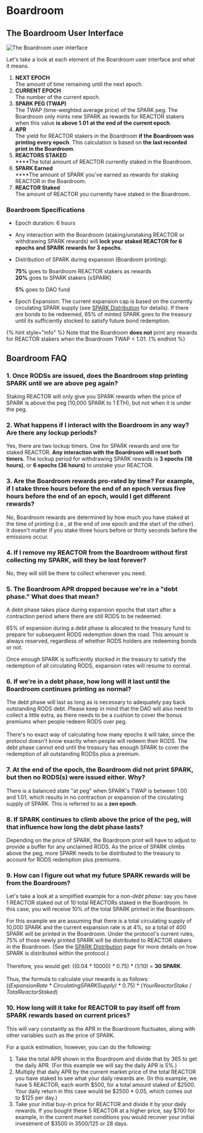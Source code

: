 # Boardroom

## The Boardroom User Interface

![The Boardroom user interface](<../.gitbook/assets/Screenshot 2022-01-26 193115.png>)

Let's take a look at each element of the Boardroom user interface and what it means.

1. **NEXT EPOCH**\
   The amount of time remaining until the next epoch.
2. **CURRENT EPOCH**\
   The number of the current epoch.
3. **SPARK PEG (TWAP)**\
   The TWAP (time-weighted average price) of the SPARK peg. The Boardroom only mints new SPARK as rewards for REACTOR stakers when this value **is above 1.01** **at the end of the current epoch**.
4. **APR**\
   The yield for REACTOR stakers in the Boardroom **if the Boardroom was printing every epoch**. This calculation is based on **the last recorded print in the Boardroom**.
5. **REACTORS STAKED**\
   ****The total amount of REACTOR currently staked in the Boardroom.
6. **SPARK Earned**\
   ****The amount of SPARK you've earned as rewards for staking REACTOR in the Boardroom.
7. **REACTOR Staked**\
   The amount of REACTOR you currently have staked in the Boardroom.

### Boardroom Specifications

* Epoch duration: 6 hours
* Any interaction with the Boardroom (staking/unstaking REACTOR or withdrawing SPARK rewards) will **lock your staked REACTOR for 6 epochs and SPARK rewards for 3 epochs.**&#x20;
*   Distribution of SPARK during expansion (Boardoom printing):

    **75%** goes to Boardroom REACTOR stakers as rewards\
    **20%** goes to SPARK stakers (xSPARK)

    **5%** goes to DAO fund
* Epoch Expansion: The current expansion cap is based on the currently circulating SPARK supply (see [SPARK Distribution](spark-distribution.md) for details). If there are bonds to be redeemed, 65% of minted SPARK goes to the treasury until its sufficiently stocked to satisfy future bond redemption.

{% hint style="info" %}
Note that the Boardroom **does not** print any rewards for REACTOR stakers when the Boardroom TWAP < 1.01.
{% endhint %}

## Boardroom FAQ

### **1. Once RODSs are issued, does the Boardroom stop printing SPARK until we are above peg again?**

Staking REACTOR will only give you SPARK rewards when the price of SPARK is above the peg (10,000 SPARK to 1 ETH), but not when it is under the peg.

### **2. What happens if I interact with the Boardroom in any way? Are there any lockup periods?**

Yes, there are two lockup timers. One for SPARK rewards and one for staked REACTOR. **Any interaction with the Boardroom will reset both timers.** The lockup period for withdrawing SPARK rewards is **3 epochs (18 hours)**, or **6 epochs (36 hours)** to unstake your REACTOR.

### **3. Are the Boardroom rewards pro-rated by time? For example, if I stake three hours before the end of an epoch versus five hours before the end of an epoch, would I get different rewards?**

No, Boardroom rewards are determined by how much you have staked at the time of printing (i.e., at the end of one epoch and the start of the other). It doesn't matter if you stake three hours before or thirty seconds before the emissions occur.

### 4. If I remove my REACTOR from the Boardroom without first collecting my SPARK, will they be lost forever?

No, they will still be there to collect whenever you need.

### 5. The Boardroom APR dropped because we're in a "debt phase." What does that mean?

A debt phase takes place during expansion epochs that start after a contraction period where there are still RODS to be redeemed.

65% of expansion during a debt phase is allocated to the treasury fund to prepare for subsequent RODS redemption down the road. This amount is always reserved, regardless of whether RODS holders are redeeming bonds or not.

Once enough SPARK is sufficiently stocked in the treasury to satisfy the redemption of all circulating RODS, expansion rates will resume to normal.

### 6. If we're in a debt phase, how long will it last until the Boardroom continues printing as normal?

The debt phase will last as long as is necessary to adequately pay back outstanding RODS debt. Please keep in mind that the DAO will also need to collect a little extra, as there needs to be a cushion to cover the bonus premiums when people redeem RODS over peg.\
\
There's no exact way of calculating how many epochs it will take, since the protocol doesn't know exactly when people will redeem their RODS. The debt phase cannot end until the treasury has enough SPARK to cover the redemption of all outstanding RODSs plus a premium.

### 7. At the end of the epoch, the Boardroom did not print SPARK, but then no RODS(s) were issued either. Why?

There is a balanced state "at peg" when SPARK's TWAP is between 1.00 and 1.01, which results in no contraction or expansion of the circulating supply of SPARK. This is referred to as a **zen epoch**.

### 8. If SPARK continues to climb above the price of the peg, will that influence how long the debt phase lasts?

Depending on the price of SPARK, the Boardroom print will have to adjust to provide a buffer for any unclaimed RODS. As the price of SPARK climbs above the peg, more SPARK needs to be distributed to the treasury to account for RODS redemption plus premiums.

### 9. How can I figure out what my future SPARK rewards will be from the Boardroom?

Let's take a look at a simplified example for a _non-debt phase_: say you have 1 REACTOR staked out of 10 total REACTORs staked in the Boardroom. In this case, you will receive 10% of the total SPARK printed in the Boardroom.&#x20;

For this example we are assuming that there is a total circulating supply of 10,000 SPARK and the current expansion rate is at 4%, so a total of 400 SPARK will be printed in the Boardroom. Under the protocol's current rules, 75% of those newly printed SPARK will be distributed to REACTOR stakers in the Boardroom. (See the [SPARK Distribution](spark-distribution.md) page for more details on how SPARK is distributed within the protocol.)\
\
Therefore, you would get: ((0.04 _\*_ 10000) _\*_ 0.75) \* (1/10) = **30 SPARK**.\
\
Thus, the formula to calculate your rewards is as follows:\
((_ExpansionRate_ \* _CirculatingSPARKSupply)_ \* 0.75) \* (_YourReactorStake_ / _TotalReactorStaked_)

### 10. How long will it take for REACTOR to pay itself off from SPARK rewards based on current prices?

This will vary constantly as the APR in the Boardroom fluctuates, along with other variables such as the price of SPARK.

&#x20;For a quick estimation, however, you can do the following:

1. Take the total APR shown in the Boardroom and divide that by 365 to get the daily APR. (For this example we will say the daily APR is 5%.) 
2. Multiply that daily APR by the current market price of the total REACTOR you have staked to see what your daily rewards are. (In this example, we have 5 REACTOR, each worth $500, for a total amount staked of $2500. Your daily return in this case would be $2500 \* 0.05, which comes out to $125 per day.)
3. Take your initial buy-in price for REACTOR and divide it by your daily rewards. If you bought these 5 REACTOR at a higher price, say $700 for example, in the current market conditions you would recover your initial investment of $3500 in 3500/125 or 28 days.
